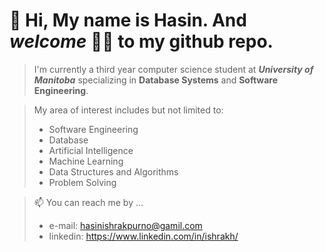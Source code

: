 # 👋 Hi, My name is __Hasin__. And _welcome_ 🙏🏻  to my github repo.
  
> I'm currently a third year computer science student at __*University of Manitoba*__ specializing in **Database Systems** and **Software Engineering**. 
  
> My area of interest includes but not limited to:
> - Software Engineering
> - Database
> - Artificial Intelligence
> - Machine Learning
> - Data Structures and Algorithms
> - Problem Solving

> 📫 You can reach me by ...
> - e-mail: <hasinishrakpurno@gamil.com>
> - linkedin: <https://www.linkedin.com/in/ishrakh/>

<!---
ishrakHP/ishrakHP is a ✨ special ✨ repository because its `README.md` (this file) appears on your GitHub profile.
You can click the Preview link to take a look at your changes.
--->
